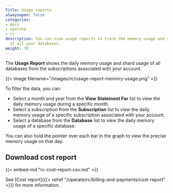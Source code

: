 ```yaml
---
Title: Usage reports
alwaysopen: false
categories:
- docs
- operate
- rc
description: You can view usage reports to track the memory usage and shard usage
  of all your databases.
weight: 70
---
```


The **Usage Report** shows the daily memory usage and shard usage of all databases from the subscriptions associated with your account.

{{< image filename="/images/rc/usage-report-memory-usage.png" >}}

To filter the data, you can:
* Select a month and year from the **View Statement For** list to view the daily memory usage during a specific month.
* Select a subscription from the **Subscription** list to view the daily memory usage of a specific subscription associated with your account.
* Select a database from the **Database** list to view the daily memory usage of a specific database.

You can also hold the pointer over each bar in the graph to view the precise memory usage on that day.

## Download cost report

{{< embed-md "rc-cost-report-csv.md" >}}

See [Cost report]({{< relref "/operate/rc/billing-and-payments/cost-report" >}}) for more information.